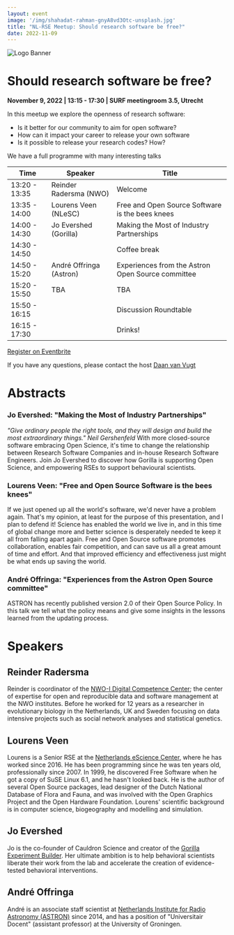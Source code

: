 ```yaml
---
layout: event
image: '/img/shahadat-rahman-gnyA8vd3Otc-unsplash.jpg'
title: "NL-RSE Meetup: Should research software be free?"
date: 2022-11-09
---
```


<!--break-->
![Logo Banner](/img/meetups/logo-banner.jpg)

# Should research software be free?
**November 9, 2022 | 13:15 - 17:30 | SURF meetingroom 3.5, Utrecht**

In this meetup we explore the openness of research software:

- Is it better for our community to aim for open software?
- How can it impact your career to release your own software
- Is it possible to release your research codes? How?

We have a full programme with many interesting talks

| Time | Speaker | Title |
|------|-------|---------|
| 13:20 - 13:35 | Reinder Radersma (NWO) | Welcome
| 13:35 - 14:00 | Lourens Veen (NLeSC) | Free and Open Source Software is the bees knees
| 14:00 - 14:30 | Jo Evershed (Gorilla) | Making the Most of Industry Partnerships
| 14:30 - 14:50 |             | Coffee break
| 14:50 - 15:20 | André Offringa (Astron)       | Experiences from the Astron Open Source committee
| 15:20 - 15:50 | TBA         | TBA
| 15:50 - 16:15 |             | Discussion Roundtable
| 16:15 - 17:30 |             | Drinks!

<a href="https://www.eventbrite.co.uk/e/nl-rse-meetup-should-research-software-be-free-tickets-350352292137" target="_blank">
<div class="btn btn-primary ">
Register on Eventbrite
</div>
</a>

If you have any questions, please contact the host [Daan van Vugt](mailto:dvanvugt@ignitioncomputing.com)


# Abstracts

### Jo Evershed: "Making the Most of Industry Partnerships"
*"Give ordinary people the right tools, and they will design and build the most extraordinary things." Neil Gershenfeld*
With more closed-source software embracing Open Science, it's time to change the relationship between Research Software Companies and in-house Research Software Engineers. Join Jo Evershed to discover how Gorilla is supporting Open Science, and empowering RSEs to support behavioural scientists.

### Lourens Veen: "Free and Open Source Software is the bees knees"
If we just opened up all the world's software, we'd never have a problem again. That's my opinion, at least for the purpose of this presentation, and I plan to defend it! Science has enabled the world we live in, and in this time of global change more and better science is desperately needed te keep it all from falling apart again. Free and Open Source software promotes collaboration, enables fair competition, and can save us all a great amount of time and effort. And that improved efficiency and effectiveness just might be what ends up saving the world.

### André Offringa: "Experiences from the Astron Open Source committee"
ASTRON has recently published version 2.0 of their Open Source Policy. In this talk we tell what the policy means and give some insights in the lessons learned from the updating process.

# Speakers

## Reinder Radersma
Reinder is coordinator of the [NWO-I Digital Competence Center](https://www.nwo-i.nl/en/nwo-i-projects/nwo-i-digital-competence-center/); the center of expertise for open and reproducible data and software management at the NWO institutes. Before he worked for 12 years as a researcher in evolutionary biology in the Netherlands, UK and Sweden focusing on data intensive projects such as social network analyses and statistical genetics.

## Lourens Veen
Lourens is a Senior RSE at the [Netherlands eScience Center](https://www.esciencecenter.nl/), where he has worked since 2016. He has been programming since he was ten years old, professionally since 2007. In 1999, he discovered Free Software when he got a copy of SuSE Linux 6.1, and he hasn't looked back. He is the author of several Open Source packages, lead designer of the Dutch National Database of Flora and Fauna, and was involved with the Open Graphics Project and the Open Hardware Foundation. Lourens' scientific background is in computer science, biogeography and modelling and simulation.

## Jo Evershed
Jo is the co-founder of Cauldron Science and creator of the [Gorilla Experiment Builder](https://gorilla.sc). Her ultimate ambition is to help behavioral scientists liberate their work from the lab and accelerate the creation of evidence-tested behavioral interventions.

## André Offringa
André is an associate staff scientist at [Netherlands Institute for Radio Astronomy (ASTRON)](http://www.astron.nl/) since 2014, and has a position of "Universitair Docent" (assistant professor) at the University of Groningen.
